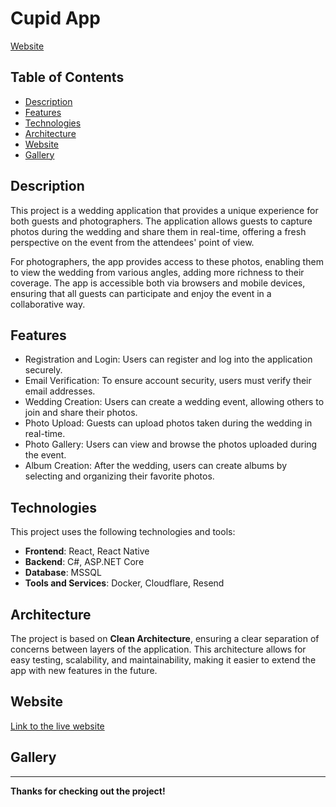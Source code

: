 # Cupid App
[Website](https://app.cupid.pics)
## Table of Contents

- [Description](#description)
- [Features](#features)
- [Technologies](#technologies)
- [Architecture](#architecture)
- [Website](#website)
- [Gallery](#gallery)

## Description

This project is a wedding application that provides a unique experience for both guests and photographers. The application allows guests to capture photos during the wedding and share them in real-time, offering a fresh perspective on the event from the attendees' point of view.

For photographers, the app provides access to these photos, enabling them to view the wedding from various angles, adding more richness to their coverage. The app is accessible both via browsers and mobile devices, ensuring that all guests can participate and enjoy the event in a collaborative way.

## Features

- Registration and Login: Users can register and log into the application securely.
- Email Verification: To ensure account security, users must verify their email addresses.
- Wedding Creation: Users can create a wedding event, allowing others to join and share their photos.
- Photo Upload: Guests can upload photos taken during the wedding in real-time.
- Photo Gallery: Users can view and browse the photos uploaded during the event.
- Album Creation: After the wedding, users can create albums by selecting and organizing their favorite photos.
  

## Technologies

This project uses the following technologies and tools:

- **Frontend**: React, React Native
- **Backend**: C#, ASP.NET Core
- **Database**: MSSQL
- **Tools and Services**: Docker, Cloudflare, Resend

## Architecture

The project is based on **Clean Architecture**, ensuring a clear separation of concerns between layers of the application. This architecture allows for easy testing, scalability, and maintainability, making it easier to extend the app with new features in the future.

## Website

[Link to the live website](https://app.cupid.pics)

## Gallery


---

**Thanks for checking out the project!**
